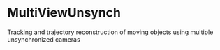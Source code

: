 # MultiViewUnsynch

Tracking and trajectory reconstruction of moving objects using multiple unsynchronized cameras 